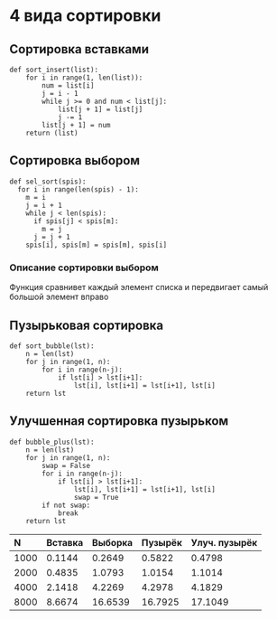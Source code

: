 # 4 вида сортировки

## Сортировка вставками
```
def sort_insert(list):
    for i in range(1, len(list)):
        num = list[i]
        j = i - 1
        while j >= 0 and num < list[j]:
            list[j + 1] = list[j]
            j -= 1
        list[j + 1] = num
    return (list)
```

## Сортировка выбором
```
def sel_sort(spis):
  for i in range(len(spis) - 1):
    m = i
    j = i + 1
    while j < len(spis):
      if spis[j] < spis[m]:
        m = j
      j = j + 1
    spis[i], spis[m] = spis[m], spis[i]
```

### Описание сортировки выбором
Функция сравнивет каждый элемент списка и передвигает самый большой элемент вправо

## Пузырьковая сортировка
```
def sort_bubble(lst):
    n = len(lst)
    for j in range(1, n):
        for i in range(n-j):
            if lst[i] > lst[i+1]:
                lst[i], lst[i+1] = lst[i+1], lst[i]
    return lst
```

## Улучшенная сортировка пузырьком
```
def bubble_plus(lst):
    n = len(lst)
    for j in range(1, n):
        swap = False
        for i in range(n-j):
            if lst[i] > lst[i+1]:
                lst[i], lst[i+1] = lst[i+1], lst[i]
                swap = True
        if not swap:
            break
    return lst
```

| N | Вставка | Выборка | Пузырёк | Улуч. пузырёк |
|:-------------------------------------------------|:---------------------------------------------------|:---------------------------------------------------|:-------------------------|:------------------------------------------------------------------------|
| 1000 | 0.1144 | 0.2649 | 0.5822 | 0.4798 |
| 2000 | 0.4835 | 1.0793 | 1.0154 | 1.1014 |
| 4000 | 2.1418 | 4.2269 | 4.2978 | 4.1829 |
| 8000 | 8.6674 | 16.6539 | 16.7925 | 17.1049 |

